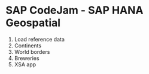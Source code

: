 # SAP CodeJam - SAP HANA Geospatial

1. Load reference data
2. Continents
3. World borders
4. Breweries
5. XSA app
